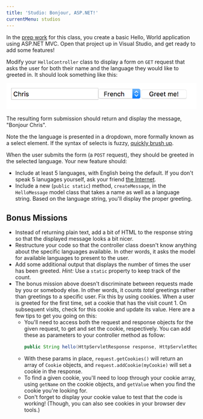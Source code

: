 ```yaml
---
title: 'Studio: Bonjour, ASP.NET!'
currentMenu: studios
---
```


In the [prep work](../class-prep/3/) for this class, you create a basic Hello, World application using ASP.NET MVC. Open that project up in Visual Studio, and get ready to add some features!

Modify your `HelloController` class to display a form on `GET` request that asks the user for both their name and the language they would like to greeted in. It should look something like this:

![Greeting Form](form.png)

The resulting form submission should return and display the message, "Bonjour Chris".

Note the the language is presented in a dropdown, more formally known as a select element. If the syntax of selects is fuzzy, [quickly brush up](https://developer.mozilla.org/en-US/docs/Web/HTML/Element/select).

When the user submits the form (a `POST` request), they should be greeted in the selected language. Your new feature should:
- Include at least 5 languages, with English being the default. If you don't speak 5 lanugages yourself, ask your friend [the Internet](http://pocketcultures.com/2008/10/30/say-hello-in-20-languages/).
- Include a new (`public static`) method, `createMessage`, in the `HelloMessage` model class that takes a name as well as a language string. Based on the language string, you'll display the proper greeting.

## Bonus Missions

- Instead of returning plain text, add a bit of HTML to the response string so that the displayed message looks a bit nicer.
- Restructure your code so that the controller class doesn't know anything about the specific languages available. In other words, it asks the model for available languages to present to the user.
- Add some additional output that displays the number of times the user has been greeted. *Hint:* Use a `static` property to keep track of the count.
- The bonus mission above doesn't discriminate between requests made by you or somebody else. In other words, it counts *total* greetings rather than greetings to a specific user. Fix this by using cookies. When a user is greeted for the first time, set a cookie that has the visit count 1. On subsequent visits, check for this cookie and update its value. Here are a few tips to get you going on this:
    - You'll need to access both the request and response objects for the given request, to get and set the cookie, respectively. You can add these as parameters to your controller method as follow:
        ```java
        public String hello(HttpServletResponse response, HttpServletRequest request, /* other params */)
        ```
    - With these params in place, `request.getCookies()` will return an array of `Cookie` objects, and `request.addCookie(myCookie)` will set a cookie in the response.
    - To find a given cookie, you'll need to loop through your cookie array, using `getName` on the cookie objects, and `getValue` when you find the cookie you're looking for.
    - Don't forget to display your cookie value to test that the code is working! (Though, you can also see cookies in your browser dev tools.)
